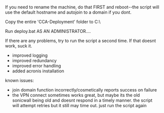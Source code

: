 If you need to rename the machine, do that FIRST and reboot--the script will use the default hostname and autojoin to a domain if you dont.

Copy the entire 'CCA-Deployment' folder to C:\

Run deploy.bat AS AN ADMINISTRATOR....

If there are any problems, try to run the script a second time. If that doesnt work, suck it.

+ improved logging
+ improved redundancy
+ improved error handling
+ added acronis installation

known issues: 

+ join domain function incorrectly/cosmetically reports success on failure
+ the VPN connect sometimes works great, but maybe its the old sonicwall being old and doesnt respond in a timely manner. the script will attempt retries but it still may time out. just run the script again